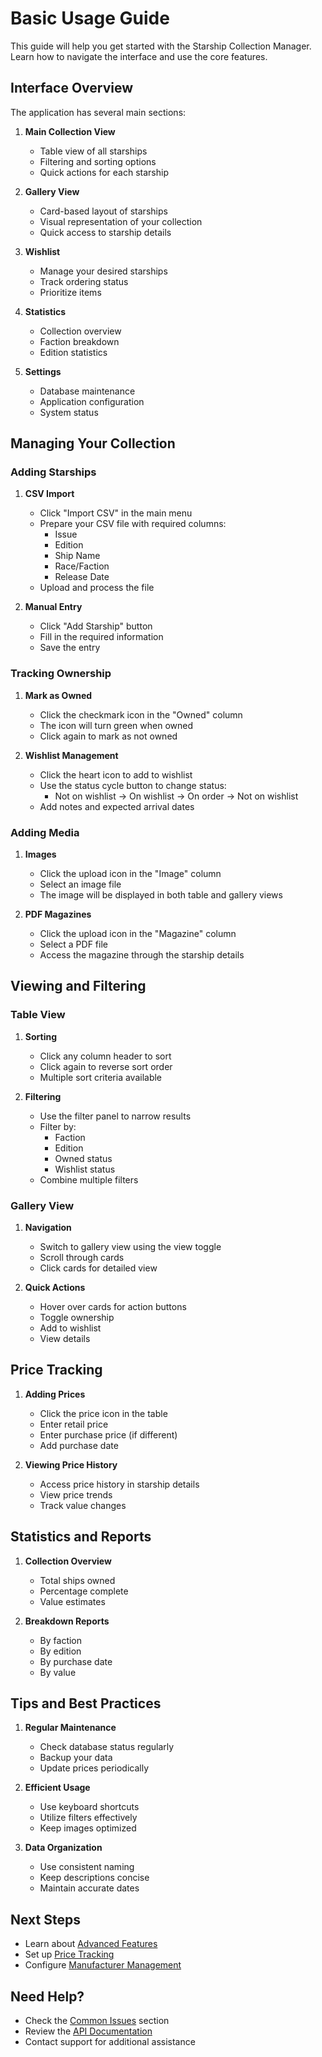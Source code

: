 # Basic Usage Guide

This guide will help you get started with the Starship Collection Manager. Learn how to navigate the interface and use the core features.

## Interface Overview

The application has several main sections:

1. **Main Collection View**
   - Table view of all starships
   - Filtering and sorting options
   - Quick actions for each starship

2. **Gallery View**
   - Card-based layout of starships
   - Visual representation of your collection
   - Quick access to starship details

3. **Wishlist**
   - Manage your desired starships
   - Track ordering status
   - Prioritize items

4. **Statistics**
   - Collection overview
   - Faction breakdown
   - Edition statistics

5. **Settings**
   - Database maintenance
   - Application configuration
   - System status

## Managing Your Collection

### Adding Starships

1. **CSV Import**
   - Click "Import CSV" in the main menu
   - Prepare your CSV file with required columns:
     - Issue
     - Edition
     - Ship Name
     - Race/Faction
     - Release Date
   - Upload and process the file

2. **Manual Entry**
   - Click "Add Starship" button
   - Fill in the required information
   - Save the entry

### Tracking Ownership

1. **Mark as Owned**
   - Click the checkmark icon in the "Owned" column
   - The icon will turn green when owned
   - Click again to mark as not owned

2. **Wishlist Management**
   - Click the heart icon to add to wishlist
   - Use the status cycle button to change status:
     - Not on wishlist → On wishlist → On order → Not on wishlist
   - Add notes and expected arrival dates

### Adding Media

1. **Images**
   - Click the upload icon in the "Image" column
   - Select an image file
   - The image will be displayed in both table and gallery views

2. **PDF Magazines**
   - Click the upload icon in the "Magazine" column
   - Select a PDF file
   - Access the magazine through the starship details

## Viewing and Filtering

### Table View

1. **Sorting**
   - Click any column header to sort
   - Click again to reverse sort order
   - Multiple sort criteria available

2. **Filtering**
   - Use the filter panel to narrow results
   - Filter by:
     - Faction
     - Edition
     - Owned status
     - Wishlist status
   - Combine multiple filters

### Gallery View

1. **Navigation**
   - Switch to gallery view using the view toggle
   - Scroll through cards
   - Click cards for detailed view

2. **Quick Actions**
   - Hover over cards for action buttons
   - Toggle ownership
   - Add to wishlist
   - View details

## Price Tracking

1. **Adding Prices**
   - Click the price icon in the table
   - Enter retail price
   - Enter purchase price (if different)
   - Add purchase date

2. **Viewing Price History**
   - Access price history in starship details
   - View price trends
   - Track value changes

## Statistics and Reports

1. **Collection Overview**
   - Total ships owned
   - Percentage complete
   - Value estimates

2. **Breakdown Reports**
   - By faction
   - By edition
   - By purchase date
   - By value

## Tips and Best Practices

1. **Regular Maintenance**
   - Check database status regularly
   - Backup your data
   - Update prices periodically

2. **Efficient Usage**
   - Use keyboard shortcuts
   - Utilize filters effectively
   - Keep images optimized

3. **Data Organization**
   - Use consistent naming
   - Keep descriptions concise
   - Maintain accurate dates

## Next Steps

- Learn about [Advanced Features](../features/collection-management.md)
- Set up [Price Tracking](../features/price-vault.md)
- Configure [Manufacturer Management](../features/manufacturer-management.md)

## Need Help?

- Check the [Common Issues](../troubleshooting/common-issues.md) section
- Review the [API Documentation](../technical/api-reference.md)
- Contact support for additional assistance 